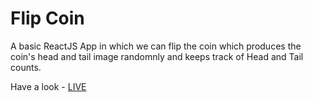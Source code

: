 # Flip Coin

A basic ReactJS App in which we can flip the coin which produces the coin's head and tail image randomnly and keeps track of Head and Tail counts.

Have a look - [LIVE](https://master--relaxed-nougat-1596d9.netlify.app/)

